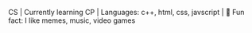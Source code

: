 CS | Currently learning CP | Languages: c++, html, css, javscript  |  🛴 Fun fact: I like memes, music, video games
